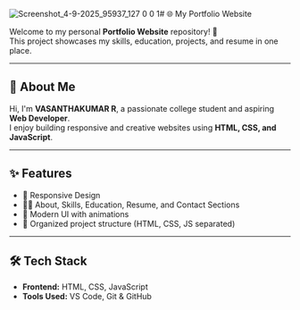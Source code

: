 ![Screenshot_4-9-2025_95937_127 0 0 1](https://github.com/user-attachments/assets/97e05a56-f810-4567-9c0f-05c8c866cc88)# 🌐 My Portfolio Website  

Welcome to my personal **Portfolio Website** repository! 🚀  
This project showcases my skills, education, projects, and resume in one place.  

---

## 📌 About Me  
Hi, I'm **VASANTHAKUMAR R**, a passionate college student and aspiring **Web Developer**.  
I enjoy building responsive and creative websites using **HTML, CSS, and JavaScript**.  

---

## ✨ Features  
- 📱 Responsive Design  
- 🧑‍💻 About, Skills, Education, Resume, and Contact Sections  
- 🎨 Modern UI with animations  
- 📂 Organized project structure (HTML, CSS, JS separated)  

---

## 🛠️ Tech Stack  
- **Frontend:** HTML, CSS, JavaScript  
- **Tools Used:** VS Code, Git & GitHub  

